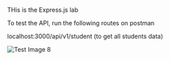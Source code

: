 THis is the Express.js lab

To test the API, run the following routes on postman

localhost:3000/api/v1/student (to get all students data)

![Test Image 8](https://github.com/Nkirote19/111033_Express-Node-lab/master/postman.png)

